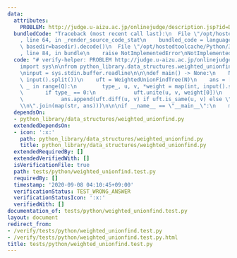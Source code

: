 ```yaml
---
data:
  attributes:
    PROBLEM: http://judge.u-aizu.ac.jp/onlinejudge/description.jsp?id=DSL_1_B
  bundledCode: "Traceback (most recent call last):\n  File \"/opt/hostedtoolcache/Python/3.8.5/x64/lib/python3.8/site-packages/onlinejudge_verify/documentation/build.py\"\
    , line 64, in _render_source_code_stat\n    bundled_code = language.bundle(stat.path,\
    \ basedir=basedir).decode()\n  File \"/opt/hostedtoolcache/Python/3.8.5/x64/lib/python3.8/site-packages/onlinejudge_verify/languages/python.py\"\
    , line 84, in bundle\n    raise NotImplementedError\nNotImplementedError\n"
  code: "# verify-helper: PROBLEM http://judge.u-aizu.ac.jp/onlinejudge/description.jsp?id=DSL_1_B\n\
    import sys\n\nfrom python_library.data_structures.weighted_unionfind import WeightedUnionFindTree\n\
    \ninput = sys.stdin.buffer.readline\n\n\ndef main() -> None:\n    N, Q = map(int,\
    \ input().split())\n    uft = WeightedUnionFindTree(N)\n    ans = []\n    for\
    \ _ in range(Q):\n        type_, u, v, *weight = map(int, input().split())\n \
    \       if type_ == 0:\n            uft.unite(u, v, weight[0])\n        else:\n\
    \            ans.append(uft.diff(u, v) if uft.is_same(u, v) else \"?\")\n    print(\"\
    \\n\".join(map(str, ans)))\n\n\nif __name__ == \"__main__\":\n    main()\n"
  dependsOn:
  - python_library/data_structures/weighted_unionfind.py
  extendedDependsOn:
  - icon: ':x:'
    path: python_library/data_structures/weighted_unionfind.py
    title: python_library/data_structures/weighted_unionfind.py
  extendedRequiredBy: []
  extendedVerifiedWith: []
  isVerificationFile: true
  path: tests/python/weighted_unionfind.test.py
  requiredBy: []
  timestamp: '2020-09-08 04:10:45+09:00'
  verificationStatus: TEST_WRONG_ANSWER
  verificationStatusIcon: ':x:'
  verifiedWith: []
documentation_of: tests/python/weighted_unionfind.test.py
layout: document
redirect_from:
- /verify/tests/python/weighted_unionfind.test.py
- /verify/tests/python/weighted_unionfind.test.py.html
title: tests/python/weighted_unionfind.test.py
---
```

